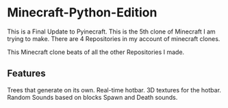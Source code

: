 # Minecraft-Python-Edition

This is a Final Update to Pyinecraft.
This is the 5th clone of Minecraft I am trying to make.
There are 4 Repositories in my account of minecraft clones.

This Minecraft clone beats of all the other Repositories I made.

## Features

Trees that generate on its own.
Real-time hotbar.
3D textures for the hotbar.
Random Sounds based on blocks
Spawn and Death sounds.
